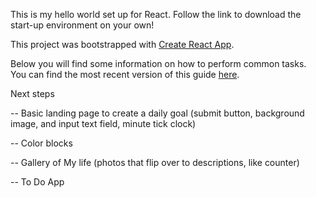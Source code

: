 This is my hello world set up for React. Follow the link to download the start-up environment on your own!

This project was bootstrapped with [Create React App](https://github.com/facebookincubator/create-react-app).

Below you will find some information on how to perform common tasks.<br>
You can find the most recent version of this guide [here](https://github.com/facebookincubator/create-react-app/blob/master/packages/react-scripts/template/README.md).



Next steps

-- Basic landing page to create a daily goal (submit button, background image, and input text field, minute tick clock)


-- Color blocks


-- Gallery of My life (photos that flip over to descriptions, like counter)


-- To Do App
